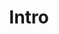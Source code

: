 ---
title: Intro
content: |
  <p>Le Ig a sorti sa guitare du placard où elle dormait depuis un moment.</p> 
  <p>Il s'est alors souvenu de quelques compos bidouillées jadis. Les trouvant point mauvaise, il se dit qu'il était dommage de n'en faire rien.</p>
  <p>C'est donc tout naturellement qu'il se tourna vers JP, son acolyte au sein de la section rythmique de Gone Rockin'-Tribute To AC/DC,  et vers Val, son fiston, pour faire vivre et défendre cette musique partout où elle aurait l'occasion de s'exprimer.</p>
  <p>Thérèse Électrique était née.</p>
---